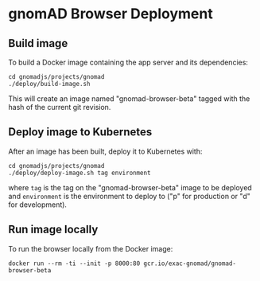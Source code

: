 # gnomAD Browser Deployment

## Build image

To build a Docker image containing the app server and its dependencies:

```shell
cd gnomadjs/projects/gnomad
./deploy/build-image.sh
```

This will create an image named "gnomad-browser-beta" tagged with the hash of the current git revision.

## Deploy image to Kubernetes

After an image has been built, deploy it to Kubernetes with:

```shell
cd gnomadjs/projects/gnomad
./deploy/deploy-image.sh tag environment
```

where `tag` is the tag on the "gnomad-browser-beta" image to be deployed and `environment` is the
environment to deploy to ("p" for production or "d" for development).

## Run image locally

To run the browser locally from the Docker image:

```shell
docker run --rm -ti --init -p 8000:80 gcr.io/exac-gnomad/gnomad-browser-beta
```
